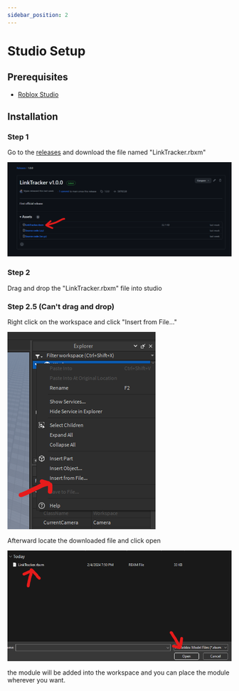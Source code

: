 ```yaml
---
sidebar_position: 2
---
```


# Studio Setup
## Prerequisites
- [Roblox Studio](https://create.roblox.com/)

## Installation
### Step 1
Go to the [releases](https://github.com/re-sync-dev/LinkTracker/releases) and download the file named "LinkTracker.rbxm"

![Step 1](/studio/1.png)

### Step 2
Drag and drop the "LinkTracker.rbxm" file into studio

### Step 2.5 (Can't drag and drop)
Right click on the workspace and click "Insert from File..."

![Step 2](/studio/2.png)

Afterward locate the downloaded file and click open

![Step 3](/studio/3.png)

the module will be added into the workspace and you can place the module wherever you want.
